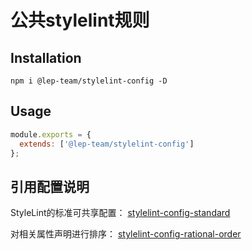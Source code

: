 # 公共stylelint规则

## Installation

```shell
npm i @lep-team/stylelint-config -D
```

## Usage
```js
module.exports = {
  extends: ['@lep-team/stylelint-config']
};

```

## 引用配置说明

StyleLint的标准可共享配置：
[stylelint-config-standard ](https://github.com/stylelint/stylelint-config-standard)

对相关属性声明进行排序：
[stylelint-config-rational-order](https://github.com/constverum/stylelint-config-rational-order)



